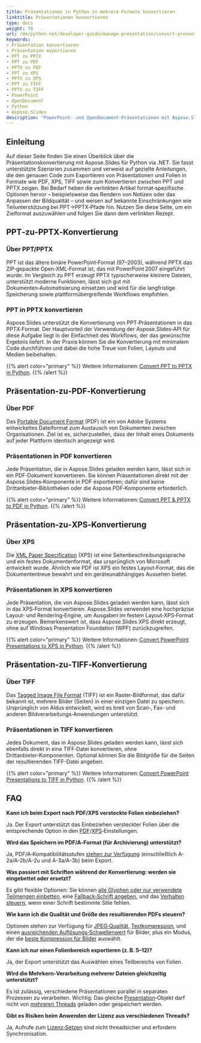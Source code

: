 ```yaml
---
title: Präsentationen in Python in mehrere Formate konvertieren
linktitle: Präsentationen konvertieren
type: docs
weight: 70
url: /de/python-net/developer-guide/manage-presentation/convert-presentation/
keywords:
- Präsentation konvertieren
- Präsentation exportieren
- PPT zu PPTX
- PPT zu PDF
- PPTX zu PDF
- PPT zu XPS
- PPTX zu XPS
- PPT zu TIFF
- PPTX zu TIFF
- PowerPoint
- OpenDocument
- Python
- Aspose.Slides
description: "PowerPoint- und OpenDocument‑Präsentationen mit Aspose.Slides für Python via .NET in PPTX, PDF, XPS, TIFF und weitere Formate konvertieren. Einfach, hochwertige Konvertierung."
---
```


## **Einleitung**

Auf dieser Seite finden Sie einen Überblick über die Präsentationskonvertierung mit Aspose.Slides für Python via .NET. Sie fasst unterstützte Szenarien zusammen und verweist auf gezielte Anleitungen, die den genauen Code zum Exportieren von Präsentationen und Folien in Formate wie PDF, XPS, TIFF sowie zum Konvertieren zwischen PPT und PPTX zeigen. Bei Bedarf heben die verlinkten Artikel format‑spezifische Optionen hervor – beispielsweise das Rendern von Notizen oder das Anpassen der Bildqualität – und weisen auf bekannte Einschränkungen wie Teilunterstützung bei PPT→PPTX‑Pfade hin. Nutzen Sie diese Seite, um ein Zielformat auszuwählen und folgen Sie dann dem verlinkten Rezept.

## **PPT‑zu‑PPTX‑Konvertierung**

### **Über PPT/PPTX**

PPT ist das ältere binäre PowerPoint‑Format (97–2003), während PPTX das ZIP‑gepackte Open‑XML‑Format ist, das mit PowerPoint 2007 eingeführt wurde. Im Vergleich zu PPT erzeugt PPTX typischerweise kleinere Dateien, unterstützt moderne Funktionen, lässt sich gut mit Dokumenten‑Automatisierung einsetzen und wird für die langfristige Speicherung sowie plattformübergreifende Workflows empfohlen.

### **PPT in PPTX konvertieren**

Aspose.Slides unterstützt die Konvertierung von PPT‑Präsentationen in das PPTX‑Format. Der Hauptvorteil der Verwendung der Aspose.Slides‑API für diese Aufgabe liegt in der Einfachheit des Workflows, der das gewünschte Ergebnis liefert. In der Praxis können Sie die Konvertierung mit minimalem Code durchführen und dabei die hohe Treue von Folien, Layouts und Medien beibehalten.

{{% alert color="primary" %}}
Weitere Informationen: [Convert PPT to PPTX in Python](/slides/de/python-net/convert-ppt-to-pptx/).
{{% /alert %}}

## **Präsentation‑zu‑PDF‑Konvertierung**

### **Über PDF**

Das [Portable Document Format](https://en.wikipedia.org/wiki/PDF) (PDF) ist ein von Adobe Systems entwickeltes Dateiformat zum Austausch von Dokumenten zwischen Organisationen. Ziel ist es, sicherzustellen, dass der Inhalt eines Dokuments auf jeder Plattform identisch angezeigt wird.

### **Präsentationen in PDF konvertieren**

Jede Präsentation, die in Aspose.Slides geladen werden kann, lässt sich in ein PDF‑Dokument konvertieren. Sie können Präsentationen direkt mit der Aspose.Slides‑Komponente in PDF exportieren; dafür sind keine Drittanbieter‑Bibliotheken oder die Aspose.PDF‑Komponente erforderlich.

{{% alert color="primary" %}}
Weitere Informationen: [Convert PPT & PPTX to PDF in Python](/slides/de/python-net/convert-powerpoint-to-pdf/).
{{% /alert %}}

## **Präsentation‑zu‑XPS‑Konvertierung**

### **Über XPS**

Die [XML Paper Specification](https://en.wikipedia.org/wiki/Open_XML_Paper_Specification) (XPS) ist eine Seitenbeschreibungssprache und ein festes Dokumentenformat, das ursprünglich von Microsoft entwickelt wurde. Ähnlich wie PDF ist XPS ein festes Layout‑Format, das die Dokumententreue bewahrt und ein geräteunabhängiges Aussehen bietet.

### **Präsentationen in XPS konvertieren**

Jede Präsentation, die von Aspose.Slides geladen werden kann, lässt sich in das XPS‑Format konvertieren. Aspose.Slides verwendet eine hochpräzise Layout‑ und Rendering‑Engine, um Ausgaben im festem Layout‑XPS‑Format zu erzeugen. Bemerkenswert ist, dass Aspose.Slides XPS direkt erzeugt, ohne auf Windows Presentation Foundation (WPF) zurückzugreifen.

{{% alert color="primary" %}}
Weitere Informationen: [Convert PowerPoint Presentations to XPS in Python](/slides/de/python-net/convert-powerpoint-to-xps/).
{{% /alert %}}

## **Präsentation‑zu‑TIFF‑Konvertierung**

### **Über TIFF**

Das [Tagged Image File Format](https://en.wikipedia.org/wiki/TIFF) (TIFF) ist ein Raster‑Bildformat, das dafür bekannt ist, mehrere Bilder (Seiten) in einer einzigen Datei zu speichern. Ursprünglich von Aldus entwickelt, wird es breit von Scan‑, Fax‑ und anderen Bildverarbeitungs‑Anwendungen unterstützt.

### **Präsentationen in TIFF konvertieren**

Jedes Dokument, das in Aspose.Slides geladen werden kann, lässt sich ebenfalls direkt in eine TIFF‑Datei konvertieren, ohne Drittanbieter‑Komponenten. Optional können Sie die Bildgröße für die Seiten der resultierenden TIFF-Datei angeben.

{{% alert color="primary" %}}
Weitere Informationen: [Convert PowerPoint Presentations to TIFF in Python](/slides/de/python-net/convert-powerpoint-to-tiff/).
{{% /alert %}}

## **FAQ**

**Kann ich beim Export nach PDF/XPS versteckte Folien einbeziehen?**

Ja. Der Export unterstützt das Einbeziehen versteckter Folien über die entsprechende Option in den [PDF](https://reference.aspose.com/slides/python-net/aspose.slides.export/pdfoptions/show_hidden_slides/)/[XPS](https://reference.aspose.com/slides/python-net/aspose.slides.export/xpsoptions/show_hidden_slides/)‑Einstellungen.

**Wird das Speichern im PDF/A‑Format (für Archivierung) unterstützt?**

Ja, PDF/A‑Kompatibilitätsstufen [stehen zur Verfügung](https://reference.aspose.com/slides/python-net/aspose.slides.export/pdfcompliance/) (einschließlich A-2a/A-2b/A-2u und A-3a/A-3b) beim Export.

**Was passiert mit Schriften während der Konvertierung: werden sie eingebettet oder ersetzt?**

Es gibt flexible Optionen: Sie können [alle Glyphen oder nur verwendete Teilmengen einbetten](/slides/de/python-net/embedded-font/), eine [Fallback‑Schrift angeben](/slides/de/python-net/fallback-font/), und das [Verhalten steuern](/slides/de/python-net/font-substitution/), wenn einer Schrift bestimmte Stile fehlen.

**Wie kann ich die Qualität und Größe des resultierenden PDFs steuern?**

Optionen stehen zur Verfügung für [JPEG‑Qualität](https://reference.aspose.com/slides/python-net/aspose.slides.export/pdfoptions/jpeg_quality/), [Textkompression](https://reference.aspose.com/slides/python-net/aspose.slides.export/pdfoptions/text_compression/), und einen [ausreichenden Auflösungs‑Schwellenwert](https://reference.aspose.com/slides/python-net/aspose.slides.export/pdfoptions/sufficient_resolution/) für Bilder, plus ein Modus, der die [beste Kompression für Bilder](https://reference.aspose.com/slides/python-net/aspose.slides.export/pdfoptions/best_images_compression_ratio/) auswählt.

**Kann ich nur einen Folienbereich exportieren (z. B. 5–12)?**

Ja, der Export unterstützt das Auswählen eines Teilbereichs von Folien.

**Wird die Mehrkern‑Verarbeitung mehrerer Dateien gleichzeitig unterstützt?**

Es ist zulässig, verschiedene Präsentationen parallel in separaten Prozessen zu verarbeiten. Wichtig: Das gleiche [Presentation](https://reference.aspose.com/slides/python-net/aspose.slides/presentation/)‑Objekt darf nicht von [mehreren Threads](/slides/de/python-net/multithreading/) geladen oder gespeichert werden.

**Gibt es Risiken beim Anwenden der Lizenz aus verschiedenen Threads?**

Ja, Aufrufe zum [Lizenz‑Setzen](/slides/de/python-net/licensing/) sind nicht threadsicher und erfordern Synchronisation.